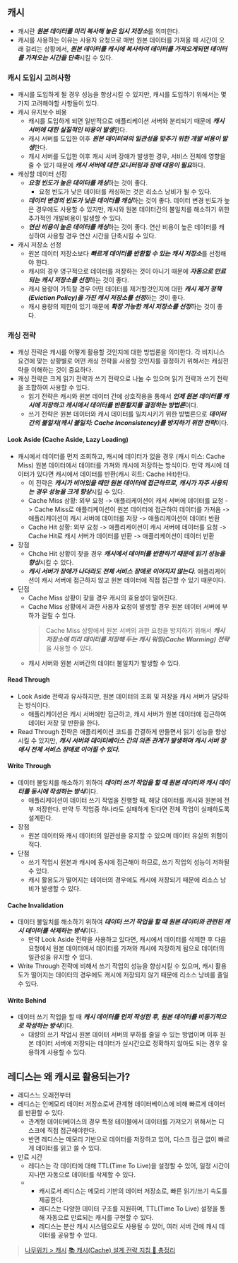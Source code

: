 ## 캐시

- 캐시란 ***원본 데이터를 미리 복사해 놓은 임시 저장소***를 의미한다.
- 캐시를 사용하는 이유는 사용자 요청으로 매번 원본 데이터를 가져올 때 시간이 오래 걸리는 상황에서, ***원본 데이터를 캐시에 복사하여 데이터를 가져오게되면 데이터를 가져오는 시간을 단축***시킬 수 있다.

### 캐시 도입시 고려사항
- 캐시를 도입하게 될 경우 성능을 향상시킬 수 있지만, 캐시를 도입하기 위해서는 몇 가지 고려해야할 사항들이 있다.
- 캐시 유지보수 비용
  - 캐시를 도입하게 되면 일반적으로 애플리케이션 서버와 분리되기 때문에 ***캐시 서버에 대한 실질적인 비용이 발생***한다.
  - 캐시 서버를 도입한 이후 ***원본 데이터와의 일관성을 맞추기 위한 개발 비용이 발생***한다.
  - 캐시 서버를 도입한 이후 캐시 서버 장애가 발생한 경우, 서비스 전체에 영향을 줄 수 있기 때문에 ***캐시 서버에 대한 모니터링과 장애 대응이 필요***하다.
- 캐싱할 데이터 선정
  - ***요청 빈도가 높은 데이터를 캐싱***하는 것이 좋다. 
    - 요청 빈도가 낮은 데이터를 캐싱하는 것은 리소스 낭비가 될 수 있다.
  - ***데이터 변경의 빈도가 낮은 데이터를 캐싱***하는 것이 좋다. 데이터 변경 빈도가 높은 경우에도 사용할 수 있지만, 캐시와 원본 데이터간의 불일치를 해소하기 위한 추가적인 개발비용이 발생할 수 있다.
  - ***연산 비용이 높은 데이터를 캐싱***하는 것이 좋다. 연산 비용이 높은 데이터를 캐싱하여 사용할 경우 연산 시간을 단축시킬 수 있다.
- 캐시 저장소 선정
  - 원본 데이터 저장소보다 ***빠르게 데이터를 반환할 수 있는 캐시 저장소***를 선정해야 한다.
  - 캐시의 경우 영구적으로 데이터를 저장하는 것이 아니기 때문에 ***자동으로 만료되는 캐시 저장소를 선정***하는 것이 좋다.
  - 캐시 용량이 가득찰 경우 어떤 데이터를 제거할것인지에 대한 ***캐시 제거 정책(Eviction Policy)을 가진 캐시 저장소를 선정***하는 것이 좋다.
  - 캐시 용량의 제한이 있기 때문에 ***확장 가능한 캐시 저장소를 선정***하는 것이 좋다.

### 캐싱 전략
- 캐싱 전략은 캐시를 어떻게 활용할 것인지에 대한 방법론을 의미한다. 각 비지니스 요건에 맞는 상황별로 어떤 캐싱 전략을 사용할 것인지를 결정하기 위해서는 캐싱전략을 이해하는 것이 중요하다.
- 캐싱 전략은 크게 읽기 전략과 쓰기 전략으로 나눌 수 있으며 읽기 전략과 쓰기 전략을 조합하여 사용할 수 있다.
  - 읽기 전략은 캐시와 원본 데이터 간에 상호작용을 통해서 ***언제 원본 데이터를 캐시에 저장하고 캐시에서 데이터를 반환할지를 결정하는 방법론***이다. 
  - 쓰기 전략은 원본 데이터와 캐시 데이터를 일치시키기 위한 방법론으로 ***데이터간의 불일치(캐시 불일치: Cache Inconsistency)를 방지하기 위한 전략***이다.

#### Look Aside (Cache Aside, Lazy Loading)
- 캐시에서 데이터를 먼저 조회하고, 캐시에 데이터가 없을 경우 (캐시 미스: Cache Miss) 원본 데이터에서 데이터를 가져와 캐시에 저장하는 방식이다. 만약 캐시에 데이터가 있다면 캐시에서 데이터를 반환(캐시 히트: Cache Hit)한다.
  - 이 전략은 ***캐시가 비어있을 때만 원본 데이터에 접근하므로, 캐시가 자주 사용되는 경우 성능을 크게 향상***시킬 수 있다.
  - Cache Miss 상황: 외부 요청 -> 애플리케이션이 캐서 서버에 데이터를 요청 -> Cache Miss로 애플리케이션이 원본 데이터에 접근하여 데이터를 가져옴 -> 애플리케이션이 캐시 서버에 데이터를 저장 -> 애플리케이션이 데이터 반환
  - Cache Hit 상황: 외부 요청 -> 애플리케이션이 캐시 서버에 데이터를 요청 -> Cache Hit로 캐시 서버가 데이터를 반환 -> 애플리케이션이 데이터 반환
- 장점
  - Chche Hit 상황이 잦을 경우 ***캐시에서 데이터를 반환하기 때문에 읽기 성능을 향상***시킬 수 있다.
  - ***캐시 서버가 장애가 나더라도 전체 서비스 장애로 이어지지 않는다.*** 애플리케이션이 캐시 서버에 접근하지 않고 원본 데이터에 직접 접근할 수 있기 때문이다.
- 단점
  - Cache Miss 상황이 잦을 경우 캐시의 효용성이 떨어진다.
  - Cache Miss 상황에서 과한 사용자 요청이 발생할 경우 원본 데이터 서버에 부하가 걸릴 수 있다.
    > Cache Miss 상항에서 원본 서버의 과한 요청을 방지하기 위해서 ***캐시 저장소에 미리 데이터를 저장해 두는 캐시 워밍(Cache Warming) 전략***을 사용할 수 있다.
  - 캐시 서버와 원본 서버간의 데이터 불일치가 발생할 수 있다.

#### Read Through 
- Look Aside 전략과 유사하지만, 원본 데이터의 조회 및 저장을 캐시 서버가 담당하는 방식이다.
  - 애플리케이션은 캐시 서버에만 접근하고, 캐시 서버가 원본 데이터에 접근하여 데이터 저장 및 반환을 한다.
- Read Through 전략은 애플리케이션 코드를 간결하게 만들면서 읽기 성능을 향상시킬 수 있지만, ***캐시 서버와 데이터베이스 간의 의존 관계가 발생하며 캐시 서버 장애시 전체 서비스 장애로 이어질 수 있다.***

#### Write Through
- 데이터 불일치를 해소하기 위하여 ***데이터 쓰기 작업을 할 때 원본 데이터와 캐시 데이터를 동시에 작성하는 방식***이다. 
  - 애플리케이션이 데이터 쓰기 작업을 진행할 때, 해당 데이터를 캐시와 원본에 전부 저장한다. 만약 두 작업중 하나라도 실패하게 된다면 전체 작업이 실패하도록 설계한다.
- 장점
  - 원본 데이터와 캐시 데이터의 일관성을 유지할 수 있으며 데이터 유실의 위험이 적다.
- 단점
  - 쓰기 작업시 원본과 캐시에 동시에 접근해야 하므로, 쓰기 작업의 성능이 저하될 수 있다.
  - 캐시 활용도가 떨어지는 데이터의 경우에도 캐시에 저장되기 때문에 리소스 낭비가 발생할 수 있다.

#### Cache Invalidation
- 데이터 불일치를 해소하기 위하여 ***데이터 쓰기 작업을 할 때 원본 데이터와 관련된 캐시 데이터를 삭제하는 방식***이다.
  - 만약 Look Aside 전략을 사용하고 있다면, 캐시에서 데이터를 삭제한 후 다음 요청에서 원본 데이터에서 데이터를 가져와 캐시에 저장하게 됨으로 데이터의 일관성을 유지할 수 있다.
- Write Through 전략에 비해서 쓰기 작업의 성능을 향상시킬 수 있으며, 캐시 활용도가 떨어지는 데이터의 경우에도 캐시에 저장되지 않기 때문에 리소스 낭비를 줄일 수 있다.

#### Write Behind
- 데이터 쓰기 작업을 할 때 ***캐시 데이터를 먼저 작성한 후, 원본 데이터를 비동기적으로 작성하는 방식***이다.
  - 대량의 쓰기 작업시 원본 데이터 서버의 부하를 줄일 수 있는 방법이며 이후 원본 데이터 서버에 저장되는 데이터가 실시간으로 정확하지 않아도 되는 경우 유용하게 사용할 수 있다.

## 레디스는 왜 캐시로 활용되는가?
- 레디스느 오래전부터 
- 레디스는 인메모리 데이터 저장소로써 관계형 데이터베이스에 비해 빠르게 데이터를 반환할 수 있다.
  - 관계형 데이터베이스의 경우 특정 테이블에서 데이터를 가져오기 위해서는 디스크에 직접 접근해야한다.
  - 반면 레디스는 메모리 기반으로 데이터를 저장하고 있어, 디스크 접근 없이 빠르게 데이터를 읽고 쓸 수 있다.
- 만료 시간
  - 레디스는 각 데이터에 대해 TTL(Time To Live)을 설정할 수 있어, 일정 시간이 지나면 자동으로 데이터를 삭제할 수 있다.
  - 
    - 캐시로서 레디스는 메모리 기반의 데이터 저장소로, 빠른 읽기/쓰기 속도를 제공한다.
    - 레디스는 다양한 데이터 구조를 지원하며, TTL(Time To Live) 설정을 통해 자동으로 만료되는 캐시를 구현할 수 있다.
    - 레디스는 분산 캐시 시스템으로도 사용될 수 있어, 여러 서버 간에 캐시 데이터를 공유할 수 있다.

> [나무위키 > 캐시](https://namu.wiki/w/%EC%BA%90%EC%8B%9C)
> [📚 캐시(Cache) 설계 전략 지침 💯 총정리](https://inpa.tistory.com/entry/REDIS-%F0%9F%93%9A-%EC%BA%90%EC%8B%9CCache-%EC%84%A4%EA%B3%84-%EC%A0%84%EB%9E%B5-%EC%A7%80%EC%B9%A8-%EC%B4%9D%EC%A0%95%EB%A6%AC)